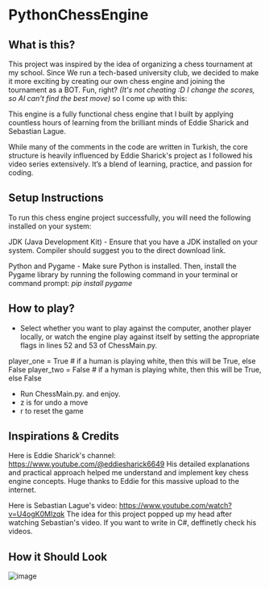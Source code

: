 # PythonChessEngine

## What is this?

This project was inspired by the idea of organizing a chess tournament at my school.  Since We run a tech-based university club, we decided to make it more exciting by creating our own chess engine and joining the tournament as a BOT. Fun, right? *(It's not cheating :D I change the scores, so AI can't find the best move)* so I come up with this: 

This engine is a fully functional chess engine that I built by applying countless hours of learning from the brilliant minds of Eddie Sharick and Sebastian Lague.

While many of the comments in the code are written in Turkish, the core structure is heavily influenced by Eddie Sharick's project as I followed his video series extensively. It’s a blend of learning, practice, and passion for coding.


## Setup Instructions

To run this chess engine project successfully, you will need the following installed on your system:

JDK (Java Development Kit) - Ensure that you have a JDK installed on your system. Compiler should suggest you to the direct download link.

Python and Pygame - Make sure Python is installed. Then, install the Pygame library by running the following command in your terminal or command prompt: *pip install pygame*


## How to play?

- Select whether you want to play against the computer, another player locally, or watch the engine play against itself by setting the appropriate flags in lines 52 and 53 of ChessMain.py.

player_one = True  # if a human is playing white, then this will be True, else False
player_two = False  # if a hyman is playing white, then this will be True, else False
  
- Run ChessMain.py. and enjoy.
- z is for undo a move
- r to reset the game


## Inspirations & Credits

Here is Eddie Sharick's channel: https://www.youtube.com/@eddiesharick6649
His detailed explanations and practical approach helped me understand and implement key chess engine concepts.  Huge thanks to Eddie for this massive upload to the internet.

Here is Sebastian Lague's video: https://www.youtube.com/watch?v=U4ogK0MIzqk
The idea for this project popped up my head after watching Sebastian's video. If you want to write in C#, deffinetly check his videos.


## How it Should Look

![image](https://github.com/user-attachments/assets/4bce6bb0-305e-4b02-a2e6-f871b720f3d9)

